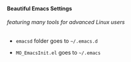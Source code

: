 #### Beautiful Emacs Settings
###### featuring many tools for advanced Linux users

* `emacsd` folder goes to `~/.emacs.d`

* `MO_EmacsInit.el` goes to `~/.emacs`